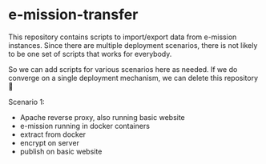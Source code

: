 # e-mission-transfer
This repository contains scripts to import/export data from e-mission
instances. Since there are multiple deployment scenarios, there is not likely
to be one set of scripts that works for everybody.

So we can add scripts for various scenarios here as needed. If we do converge
on a single deployment mechanism, we can delete this repository 🙂

Scenario 1:
  - Apache reverse proxy, also running basic website
  - e-mission running in docker containers
  - extract from docker
  - encrypt on server
  - publish on basic website

